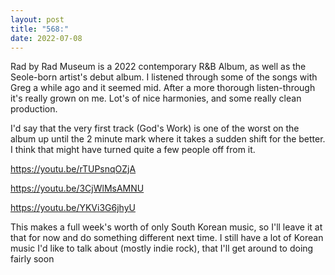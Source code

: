 ```yaml
---
layout: post
title: "568:"
date: 2022-07-08
---
```


Rad by Rad Museum is a 2022 contemporary R&B Album, as well as the Seole-born artist's debut album. I listened through some of the songs with Greg a while ago and it seemed mid. After a more thorough listen-through it's really grown on me. Lot's of nice harmonies, and some really clean production. 

I'd say that the very first track (God's Work) is one of the worst on the album up until the 2 minute mark where it takes a sudden shift for the better. I think that might have turned quite a few people off from it. 
 
https://youtu.be/rTUPsnqOZjA
 
https://youtu.be/3CjWlMsAMNU
  
https://youtu.be/YKVi3G6jhyU

This makes a full week's worth of only South Korean music, so I'll leave it at that for now and do something different next time. I still have a lot of Korean music I'd like to talk about (mostly indie rock), that I'll get around to doing fairly soon
